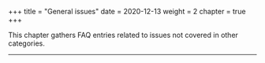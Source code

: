 +++
title = "General issues"
date = 2020-12-13
weight = 2
chapter = true
+++

This chapter gathers FAQ entries related to issues not covered in other categories.

---